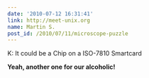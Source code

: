 ```yaml
---
date: '2010-07-12 16:31:41'
link: http://meet-unix.org
name: Martin S.
post_id: /2010/07/11/microscope-puzzle
---
```


K: It could be a Chip on a ISO-7810 Smartcard

<strong>Yeah, another one for our alcoholic!</strong>